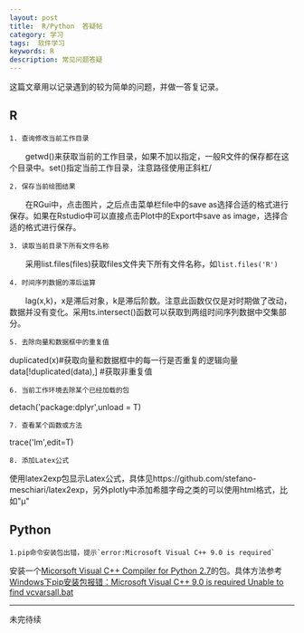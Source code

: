 ```yaml
---
layout: post
title:  R/Python  答疑帖
category: 学习
tags:  软件学习        
keywords: R 
description: 常见问题答疑
---
```


这篇文章用以记录遇到的较为简单的问题，并做一答复记录。

## R

    1. 查询修改当前工作目录

　　getwd()来获取当前的工作目录，如果不加以指定，一般R文件的保存都在这个目录中。set()指定当前工作目录，注意路径使用正斜杠/

    2. 保存当前绘图结果
   
　　在RGui中，点击图片，之后点击菜单栏file中的save as选择合适的格式进行保存。如果在Rstudio中可以直接点击Plot中的Export中save as image，选择合适的格式进行保存。
    
    3. 读取当前目录下所有文件名称
   
　　采用list.files(files)获取files文件夹下所有文件名称，如`list.files('R')`

    4. 时间序列数据的滞后运算
   
　　lag(x,k)，x是滞后对象，k是滞后阶数。注意此函数仅仅是对时期做了改动，数据并没有变化。采用ts.intersect()函数可以获取到两组时间序列数据中交集部分。      

    5. 去除向量和数据框中的重复值
    
   duplicated(x)#获取向量和数据框中的每一行是否重复的逻辑向量
   data[!duplicated(data),] #获取非重复值

    6. 当前工作环境去除某个已经加载的包
   
   detach('package:dplyr',unload = T)

    7. 查看某个函数或方法

   trace('lm',edit=T)

    8. 添加Latex公式

   使用latex2exp包显示Latex公式，具体见https://github.com/stefano-meschiari/latex2exp，另外plotly中添加希腊字母之类的可以使用html格式，比如"&mu;"

## Python
    1.pip命令安装包出错，提示`error:Microsoft Visual C++ 9.0 is required` 

   安装一个[Micorsoft Visual C++ Compiler for Python 2.7](https://www.microsoft.com/en-us/download/details.aspx?id=44266)的包。具体方法参考[Windows下pip安装包报错：Microsoft Visual C++ 9.0 is required Unable to find vcvarsall.bat](http://www.cnblogs.com/ldm1989/p/4210743.html)

----------
未完待续
